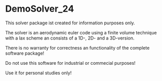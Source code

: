 # DemoSolver_24

This solver package ist created for information purposes only.

The solver is an aerodynamic euler code using a finite volume technique with  a lax scheme
an consists of a 1D-, 2D- and a 3D-version.

There is no warranty for correctness an functionality of the complete software package!

Do not use this software for industrial or commecial purposes!

Use it for personal studies only!
